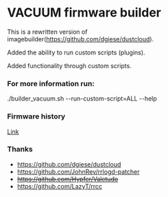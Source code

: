 # VACUUM firmware builder

This is a rewritten version of imagebuilder(https://github.com/dgiese/dustcloud).

Added the ability to run custom scripts (plugins).

Added functionality through custom scripts.

### For more information run:
./builder_vacuum.sh --run-custom-script=ALL --help

### Firmware history
[Link](http://htmlpreview.github.io/?https://raw.githubusercontent.com/zvldz/vacuum/master/history.html)

### Thanks
* https://github.com/dgiese/dustcloud
* https://github.com/JohnRev/rrlogd-patcher
* ~~https://github.com/Hypfer/Valetudo~~
* https://github.com/LazyT/rrcc
